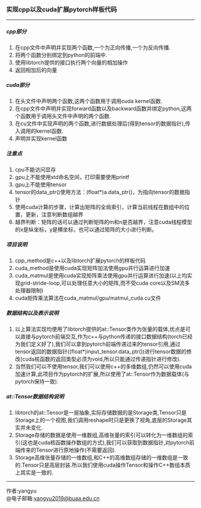 ### 实现cpp以及cuda扩展pytorch样板代码
---
##### cpp部分
1. 在cpp文件中声明并实现两个函数,一个为正向传播,一个为反向传播.
2. 将两个函数分别绑定到python的前端中.
3. 使用libtorch提供的接口执行两个向量的相加操作
4. 返回相加后的向量
##### cuda部分
1. 在头文件中声明两个函数,这两个函数用于调用cuda kernel函数.
2. 在cpp文件中声明并实现forward函数以及backward函数并绑定python,这两个函数用于调用头文件中声明的两个函数.
3. 在cu文件中实现声明的两个函数,进行数据处理后(得到tensor的数据指针),传入调用的kernel函数.
4. 声明并实现kernel函数
##### 注意点
1. cpu不能访问显存
2. gpu上不能使用std命名空间，打印需要使用printf
3. gpu上不能使用tensor
4. tensor的data_ptr()使用方法：(float*)a.data_ptr<float>()，为指向tensor的数据指针
5. 使用cuda计算的步骤，计算出矩阵的全局索引，计算当前线程在数组中的位置，更新，注意判断数组越界
6. 越界判断：矩阵的话可以通过判断矩阵的m和n是否越界，注意cuda线程模型的x是纵坐标，y是横坐标，也可以通过矩阵的大小进行判断。
##### 项目说明
1. cpp_method是c++以及libtorch扩展pytorch的样板代码
2. cuda_method是使用cuda实现矩阵加法使用gpu并行运算进行加速
3. cuda_matmul是使用cuda实现矩阵乘法使用gpu并行运算进行加速(以上均实现grid-stride-loop,可以处理任意大小的矩阵,而不受cuda core以及SM流多处理器限制)
4. cuda矩阵乘法算法在cuda_matmul/gpu/matmul_cuda.cu文件
##### 数据结构以及表示说明
1. 以上算法实现均使用了libtorch提供的at::Tensor类作为张量的载体,优点是可以直接与pytorch前端交互,作为c++与python传递的接口数据结构(torch已经为我们定义好了),我们可以拿到pytorch前端传递过来的tensor引用,通过tensor返回的数据指针((float*)input_tensor.data_ptr<float>())进行tensor数据的修改(cuda核函数的返回类型必须为void,所以只能通过传递指针进行修改).
2. 当然我们可以不使用tensor,我们可以使用c++的多维数组,仍然可以使用cuda加速计算,此项目作为pytorch的扩展,所以使用了at::Tensor作为数据载体(与pytorch保持一致).
##### at::Tensor数据结构说明
1. libtorch的at::Tensor是一层抽象,实际存储数据的是Storage类,Tensor只是Storage上的一个视图,我们调用reshape时只是更换了视角,底层的Storage其实并未变化.
2. Storage存储的数据是使用一维数组,高维张量的索引可以转化为一维数组的索引(这也是cuda核函数操作数组的方式),我们可以获取到数据指针,对pytorch前端传来的Tensor进行原地操作(不需要返回).
3. Storage高维张量存储的一维数组,和C++的高维数组存储的一维数组是一致的.Tensor只是高层封装.所以我们使用cuda操作Tensor和操作C++数组本质上其实是一致的.
---
作者:yangyu  
@电子邮箱:yangyu2019@buaa.edu.cn
